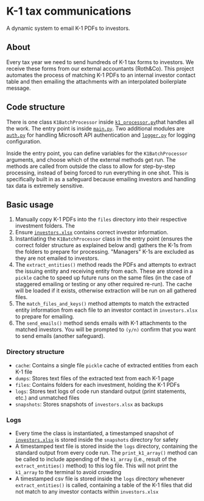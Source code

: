 # K-1 tax communications

A dynamic system to email K-1 PDFs to investors.

## About
Every tax year we need to send hundreds of K-1 tax forms to investors. We receive these forms from our external accountants (Roth&Co). This project automates the process of matching K-1 PDFs to an internal investor contact table and then emailing the attachments with an interpolated boilerplate message.

## Code structure
There is one class `K1BatchProcessor` inside [`k1_processor.py`](k1_processor.py)that handles all the work. The entry point is inside [`main.py`](main.py). Two additional modules are [`auth.py`](auth.py) for handling Microsoft API authentication and [`logger.py`](logger.py) for logging configuration.

Inside the entry point, you can define variables for the `K1BatchProcessor` arguments, and choose which of the external methods get run. The methods are called from outside the class to allow for step-by-step processing, instead of being forced to run everything in one shot. This is specifically built in as a safeguard because emailing investors and handling tax data is extremely sensitive.

## Basic usage
1. Manually copy K-1 PDFs into the `files` directory into their respective investment folders. The
2. Ensure [`investors.xlsx`](investors.xlsx) contains correct investor information.
3. Instantiating the `K1BatchProcessor` class in the entry point (ensures the correct folder structure as explained below and) gathers the K-1s from the folders to prepare for processing. "Managers" K-1s are excluded as they are not emailed to investors.
4. The `extract_entities()` method reads the PDFs and attempts to extract the issuing entity and receiving entity from each. These are stored in a `pickle` cache to speed up future runs on the same files (in the case of staggered emailing or testing or any other required re-run). The cache will be loaded if it exists, otherwise extraction will be run on all gathered files.
5. The `match_files_and_keys()` method attempts to match the extracted entity information from each file to an investor contact in `investors.xlsx` to prepare for emailing.
6. The `send_emails()` method sends emails with K-1 attachments to the matched investors. You will be prompted to `(y/n)` confirm that you want to send emails (another safeguard).

### Directory structure
- `cache`: Contains a single file `pickle` cache of extracted entities from each K-1 file
- `dumps`: Stores text files of the extracted text from each K-1 page
- `files`: Contains folders for each investment, holding the K-1 PDFs
- `logs`: Stores text logs of code run standard output (print statements, etc.) and unmatched files
- `snapshots`: Stores snapshots of `investors.xlsx` as backups

### Logs
- Every time the class is instantiated, a timestamped snapshot of [`investors.xlsx`](investors.xlsx) is stored inside the `snapshots` directory for safety
- A timestamped text file is stored inside the `logs` directory, containing the standard output from every code run. The `print_k1_array()` method can be called to include appending of the `k1_array` (i.e., result of the `extract_entities()` method) to this log file. This will not print the `k1_array` to the terminal to avoid crowding
- A timestamped csv file is stored inside the `logs` directory whenever `extract_entities()` is called, containing a table of the K-1 files that did not match to any investor contacts within `investors.xlsx`